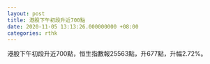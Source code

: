```yaml
---
layout: post
title: 港股下午初段升近700點
date: 2020-11-05 13:13:26.000000000 +08:00
categories: rthk
---
```


港股下午初段升近700點，恒生指數報25563點，升677點，升幅2.72%。
